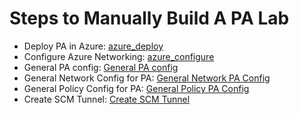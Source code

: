 # Steps to Manually Build A PA Lab
* Deploy PA in Azure: [azure_deploy](0_azure_deploy/azure_build.md)
* Configure Azure Networking: [azure_configure](1_azure_configure/azure_configure.md)
* General PA config: [General PA config](2_base_configure_pa/configure_pa.md)
* General Network Config for PA: [General Network PA Config](3_general_network_config_pa/3_general_network_config_pa.md)
* General Policy Config for PA: [General Policy PA Config](4_base_policy_pa/4_base_policy_pa.md)
* Create SCM Tunnel: [Create SCM Tunnel](5_scm_tunnel/5_scm_tunnel.md)